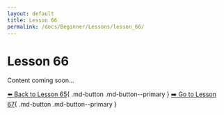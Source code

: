 ```yaml
---
layout: default
title: Lesson 66
permalink: /docs/Beginner/Lessons/lesson_66/
---
```


# Lesson 66

Content coming soon...

[⬅️ Back to Lesson 65](lesson_65.md){ .md-button .md-button--primary }  [➡️ Go to Lesson 67](lesson_67.md){ .md-button .md-button--primary }
